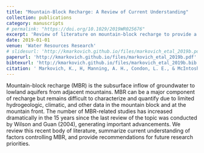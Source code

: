 ```yaml
---
title: "Mountain-Block Recharge: A Review of Current Understanding"
collection: publications
category: manuscripts
# permalink: "https://doi.org/10.1029/2019WR025676"
excerpt: 'Review of literature on mountain-block recharge to provide a current state of understanding and guide future research priorities.'
date: 2019-01-01
venue: 'Water Resources Research'
# slidesurl: 'http://kmarkovich.github.io/files/markovich_etal_2019b.pdf'
paperurl: 'http://kmarkovich.github.io/files/markovich_etal_2019b.pdf'
bibtexurl: 'http://kmarkovich.github.io/files/markovich_etal_2019b.bib'
citation: ' Markovich, K., H, Manning, A. H., Condon, L. E., & McIntosh, J. C. (2019). Mountain-block recharge: A review of current understanding. Water Resources Research, 55, 8278–8304. https://doi.org/10.1029/2019WR025676'
---
```


Mountain-block recharge (MBR) is the subsurface inflow of groundwater to lowland aquifers from adjacent mountains. MBR can be a major component of recharge but remains difficult to characterize and quantify due to limited hydrogeologic, climatic, and other data in the mountain block and at the mountain front. The number of MBR-related studies has increased dramatically in the 15 years since the last review of the topic was conducted by Wilson and Guan (2004), generating important advancements. We review this recent body of literature, summarize current understanding of factors controlling MBR, and provide recommendations for future research priorities.